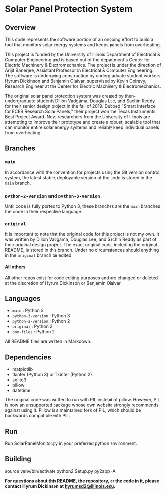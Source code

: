 # Solar Panel Protection System


## Overview
This code represents the software portion of an ongoing effort to build a tool that monitors solar energy systems and keeps panels from overheating.

This project is funded by the University of Illinois Department of Electrical & Computer Engineering and is based out of the department's Center for Electric Machinery & Electromechanics. The project is under the direction of Arijit Banerjee, Assistant Professor in Electrical & Computer Engineering. The software is undergoing construction by undergraduate student workers Hyrum Dickinson and Benjamin Olaivar, supervised by Kevin Colravy, Research Engineer at the Center for Electric Machinery & Electromechanics.

The original solar panel protection system was created by then-undergraduate students Dillon Vadgama, Douglas Lee, and Sachin Reddy for their senior design project in the fall of 2019. Dubbed "Smart Interface for ECEB Research Solar Panels," their project won the Texas Instruments Best Project Award. Now, researchers from the University of Illinois are attempting to improve their prototype and create a robust, scalable tool that can monitor entire solar energy systems and reliably keep individual panels from overheating.

## Branches

### `main`
In accordance with the convention for projects using the Git version control system, the latest stable, deployable version of the code is stored in the `main` branch.
### `python-2-version` and `python-3-version`
Until code is fully ported to Python 3, these branches are the `main` branches the code in their respective language.
### `original`
It is important to note that the original code for this project is not my own. It was written by Dillon Vadgama, Douglas Lee, and Sachin Reddy as part of their original design project. The exact original code, including the original README, is stored in this branch. Under no circumstances should anything in the `original` branch be edited.
#### All others
All other repos exist for code editing purposes and are changed or deleted at the discretion of Hyrum Dickinson or Benjamin Olaivar.

## Languages

- `main` : Python 3
- `python-3-version` : Python 3
- `python-2-version` : Python 2
- `original` : Python 2
- `box-files` : Python 2

All README files are written in Markdown.

## Dependencies

- matplotlib
- tkinter (Python 3) or Tkinter (Python 2)
- sqlite3
- pillow
- datetime

The original code was written to run with PIL instead of pillow. However, PIL is now an unsupported package whose own website strongly recommends against using it. Pillow is a maintained fork of PIL, which should be backwards compatible with PIL.

## Run

Run SolarPanelMonitor.py in your preferred python environment.

## Building

source venv/bin/activate
python2 Setup.py py2app -A

**For questions about this README, the repository, or the code in it, please contact Hyrum Dickinson at hyrumsd2@illinois.edu.**
